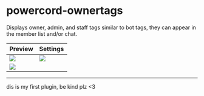 # powercord-ownertags

Displays owner, admin, and staff tags similar to bot tags, they can appear in the member list and/or chat.

| Preview                                     | Settings                            |
| ------------------------------------------- | ----------------------------------- |
| ![](https://i.imgur.com/4x8dnFA.png) | ![](https://i.imgur.com/seVBXw1.png) |
| ![](https://i.imgur.com/6NwdauH.png) |                                     | 
-------------------------------------------------------------------------------------

dis is my first plugin, be kind plz <3
